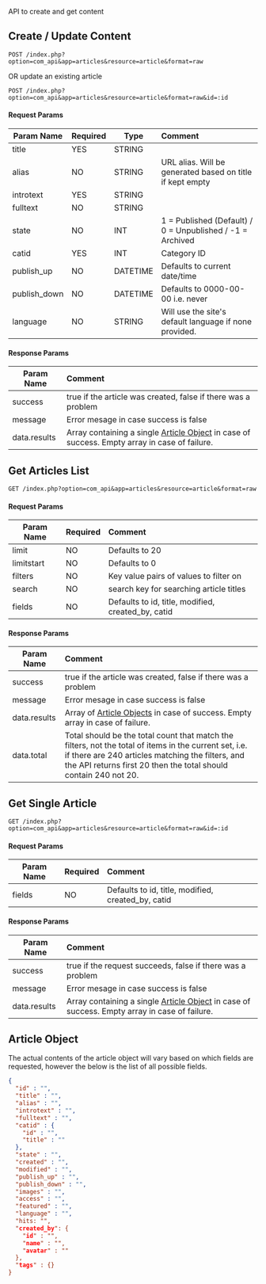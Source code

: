 API to create and get content

## Create / Update Content

```http
POST /index.php?option=com_api&app=articles&resource=article&format=raw
```
OR update an existing article
```http
POST /index.php?option=com_api&app=articles&resource=article&format=raw&id=:id
```

#### Request Params

| Param Name | Required | Type | Comment  |
| ---------- | -------- | ------- | :---- |
| title      | YES      | STRING |         |
| alias      | NO      | STRING | URL alias. Will be generated based on title if kept empty |
| introtext    | YES      | STRING |        |
| fulltext     | NO      | STRING |        |
| state    | NO      | INT | 1 = Published (Default) / 0 = Unpublished / -1 = Archived |
| catid      | YES      | INT |  Category ID |
| publish_up      | NO      | DATETIME | Defaults to current date/time |
| publish_down | NO | DATETIME | Defaults to 0000-00-00 i.e. never |
| language | NO | STRING |Will use the site's default language if none provided. |


#### Response Params

| Param Name | Comment |
| ---------- | :------ |
| success | true if the article was created, false if there was a problem |
| message | Error mesage in case success is false |
| data.results | Array containing a single [Article Object](#article-object) in case of success. Empty array in case of failure. |

## Get Articles List
```http
GET /index.php?option=com_api&app=articles&resource=article&format=raw
```
#### Request Params

| Param Name | Required | Comment |
| ---------- | -------- | :------ |
| limit         | NO       | Defaults to 20        | 
| limitstart      | NO      | Defaults to 0        |
| filters | NO | Key value pairs of values to filter on |
| search | NO | search key for searching article titles |
| fields         | NO       | Defaults to id, title, modified, created_by, catid | 


#### Response Params

| Param Name | Comment |
| ---------- | :------- |
| success | true if the article was created, false if there was a problem |
| message | Error mesage in case success is false |
| data.results | Array of [Article Objects](#article-object) in case of success. Empty array in case of failure. |
| data.total |  Total should be the total count that match the filters, not the total of items in the current set, i.e. if there are 240 articles matching the filters, and the API returns first 20 then the total should contain 240 not 20. |


## Get Single Article 
```http
GET /index.php?option=com_api&app=articles&resource=article&format=raw&id=:id
```

#### Request Params

| Param Name | Required | Comment |
| ---------- | -------- | :------ |
| fields         | NO       | Defaults to id, title, modified, created_by, catid | 


#### Response Params

| Param Name | Comment  |
| ---------- | :------- |
| success | true if the request succeeds, false if there was a problem |
| message | Error mesage in case success is false |
| data.results | Array containing a single [Article Object](#article-object) in case of success. Empty array in case of failure. |


## Article Object
The actual contents of the article object will vary based on which fields are requested, however the below is the list of all possible fields.

```json
{
  "id" : "",
  "title" : "",
  "alias" : "",
  "introtext" : "",
  "fulltext" : "",
  "catid" : {
    "id" : "",
    "title" : ""
  },
  "state" : "",
  "created" : "",
  "modified" : "",
  "publish_up" : "",
  "publish_down" : "",
  "images" : "",
  "access" : "",
  "featured" : "",
  "language" : "",
  "hits: "",
  "created_by": {
    "id" : "",
    "name" : "",
    "avatar" : ""
  },
  "tags" : {}
}
```
